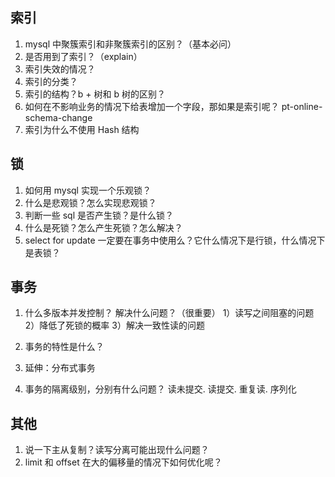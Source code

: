 ## 索引
1. mysql 中聚簇索引和非聚簇索引的区别？（基本必问）
2. 是否用到了索引？（explain）
3. 索引失效的情况？
4. 索引的分类？
5. 索引的结构？b + 树和 b 树的区别？
6. 如何在不影响业务的情况下给表增加一个字段，那如果是索引呢？
pt-online-schema-change
7. 索引为什么不使用 Hash 结构

## 锁
1. 如何用 mysql 实现一个乐观锁？
2. 什么是悲观锁？怎么实现悲观锁？
3. 判断一些 sql 是否产生锁？是什么锁？
4. 什么是死锁？怎么产生死锁？怎么解决？
5. select for update 一定要在事务中使用么？它什么情况下是行锁，什么情况下是表锁？

## 事务
1. 什么多版本并发控制？ 解决什么问题？（很重要）
1）读写之间阻塞的问题
2）降低了死锁的概率
3）解决一致性读的问题

2. 事务的特性是什么？
3. 延伸：分布式事务
4. 事务的隔离级别，分别有什么问题？
读未提交. 读提交. 重复读. 序列化

## 其他
1. 说一下主从复制？读写分离可能出现什么问题？
2. limit 和 offset 在大的偏移量的情况下如何优化呢？
